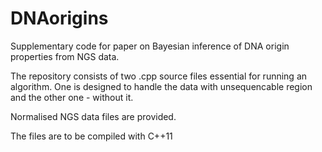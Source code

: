 # DNAorigins
Supplementary code for paper on Bayesian inference of DNA origin properties from NGS data.

The repository consists of two .cpp source files essential for running an algorithm.  One is designed to handle the data with unsequencable region and the other one - without it.

Normalised NGS data files are provided.

The files are to be compiled with C++11
